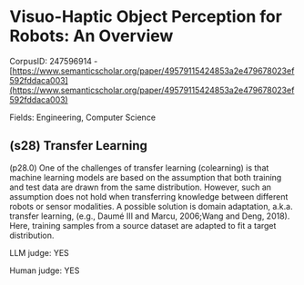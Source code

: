 # Visuo-Haptic Object Perception for Robots: An Overview

CorpusID: 247596914 - [https://www.semanticscholar.org/paper/49579115424853a2e479678023ef592fddaca003](https://www.semanticscholar.org/paper/49579115424853a2e479678023ef592fddaca003)

Fields: Engineering, Computer Science

## (s28) Transfer Learning
(p28.0) One of the challenges of transfer learning (colearning) is that machine learning models are based on the assumption that both training and test data are drawn from the same distribution. However, such an assumption does not hold when transferring knowledge between different robots or sensor modalities. A possible solution is domain adaptation, a.k.a. transfer learning, (e.g., Daumé III and Marcu, 2006;Wang and Deng, 2018). Here, training samples from a source dataset are adapted to fit a target distribution.

LLM judge: YES

Human judge: YES